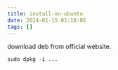 ```yaml
---
title: install-on-ubuntu
date: 2024-01-15 01:10:05
tags: []
---
```

download deb from official website.

```
sudo dpkg -i ...
```

